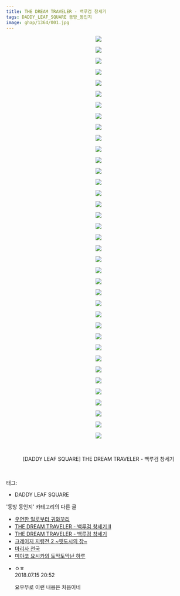 ```yaml
---
title: THE DREAM TRAVELER - 백루검 창세기
tags: DADDY_LEAF_SQUARE 동방_동인지
image: ghap/1364/001.jpg
---
```

<div class="article">
<p style="text-align: center; clear: none; float: none;"><img src="{{ site.nasurl }}/ghap/1364/001.jpg"/></p>
<p style="text-align: center; clear: none; float: none;"><img src="{{ site.nasurl }}/ghap/1364/002.jpg"/></p>
<p style="text-align: center; clear: none; float: none;"><img src="{{ site.nasurl }}/ghap/1364/003.jpg"/></p>
<p style="text-align: center; clear: none; float: none;"><img src="{{ site.nasurl }}/ghap/1364/004.jpg"/></p>
<p style="text-align: center; clear: none; float: none;"><img src="{{ site.nasurl }}/ghap/1364/005.jpg"/></p>
<p style="text-align: center; clear: none; float: none;"><img src="{{ site.nasurl }}/ghap/1364/006.jpg"/></p>
<p style="text-align: center; clear: none; float: none;"><img src="{{ site.nasurl }}/ghap/1364/007.jpg"/></p>
<p style="text-align: center; clear: none; float: none;"><img src="{{ site.nasurl }}/ghap/1364/008.jpg"/></p>
<p style="text-align: center; clear: none; float: none;"><img src="{{ site.nasurl }}/ghap/1364/009.jpg"/></p>
<p style="text-align: center; clear: none; float: none;"><img src="{{ site.nasurl }}/ghap/1364/010.jpg"/></p>
<p style="text-align: center; clear: none; float: none;"><img src="{{ site.nasurl }}/ghap/1364/011.jpg"/></p>
<p style="text-align: center; clear: none; float: none;"><img src="{{ site.nasurl }}/ghap/1364/012.jpg"/></p>
<p style="text-align: center; clear: none; float: none;"><img src="{{ site.nasurl }}/ghap/1364/013.jpg"/></p>
<p style="text-align: center; clear: none; float: none;"><img src="{{ site.nasurl }}/ghap/1364/014.jpg"/></p>
<p style="text-align: center; clear: none; float: none;"><img src="{{ site.nasurl }}/ghap/1364/015.jpg"/></p>
<p style="text-align: center; clear: none; float: none;"><img src="{{ site.nasurl }}/ghap/1364/016.jpg"/></p>
<p style="text-align: center; clear: none; float: none;"><img src="{{ site.nasurl }}/ghap/1364/017.jpg"/></p>
<p style="text-align: center; clear: none; float: none;"><img src="{{ site.nasurl }}/ghap/1364/018.jpg"/></p>
<p style="text-align: center; clear: none; float: none;"><img src="{{ site.nasurl }}/ghap/1364/019.jpg"/></p>
<p style="text-align: center; clear: none; float: none;"><img src="{{ site.nasurl }}/ghap/1364/020.jpg"/></p>
<p style="text-align: center; clear: none; float: none;"><img src="{{ site.nasurl }}/ghap/1364/021.jpg"/></p>
<p style="text-align: center; clear: none; float: none;"><img src="{{ site.nasurl }}/ghap/1364/022.jpg"/></p>
<p style="text-align: center; clear: none; float: none;"><img src="{{ site.nasurl }}/ghap/1364/023.jpg"/></p>
<p style="text-align: center; clear: none; float: none;"><img src="{{ site.nasurl }}/ghap/1364/024.jpg"/></p>
<p style="text-align: center; clear: none; float: none;"><img src="{{ site.nasurl }}/ghap/1364/025.jpg"/></p>
<p style="text-align: center; clear: none; float: none;"><img src="{{ site.nasurl }}/ghap/1364/026.jpg"/></p>
<p style="text-align: center; clear: none; float: none;"><img src="{{ site.nasurl }}/ghap/1364/027.jpg"/></p>
<p style="text-align: center; clear: none; float: none;"><img src="{{ site.nasurl }}/ghap/1364/028.jpg"/></p>
<p style="text-align: center; clear: none; float: none;"><img src="{{ site.nasurl }}/ghap/1364/029.jpg"/></p>
<p style="text-align: center; clear: none; float: none;"><img src="{{ site.nasurl }}/ghap/1364/030.jpg"/></p>
<p style="text-align: center; clear: none; float: none;"><img src="{{ site.nasurl }}/ghap/1364/031.jpg"/></p>
<p style="text-align: center; clear: none; float: none;"><img src="{{ site.nasurl }}/ghap/1364/032.jpg"/></p>
<p style="text-align: center; clear: none; float: none;"><img src="{{ site.nasurl }}/ghap/1364/033.jpg"/></p>
<p style="text-align: center; clear: none; float: none;"><img src="{{ site.nasurl }}/ghap/1364/034.jpg"/></p>
<p style="text-align: center; clear: none; float: none;"><img src="{{ site.nasurl }}/ghap/1364/035.jpg"/></p>
<p style="text-align: center; clear: none; float: none;"><img src="{{ site.nasurl }}/ghap/1364/036.jpg"/></p>
<p style="text-align: center; clear: none; float: none;"><img src="{{ site.nasurl }}/ghap/1364/037.jpg"/></p>
<p style="text-align: center; clear: none; float: none;"><br/></p>
<p style="text-align: center; clear: none; float: none;">[DADDY LEAF SQUARE] THE DREAM TRAVELER - 백루검 창세기</p>
<p><br/></p>
</div><div class="tagTrail">
<p>태그: </p>
<ul>
<li>DADDY LEAF SQUARE</li>
</ul>
</div><div class="another">
<p>'동방 동인지' 카테고리의 다른 글</p>
<ul>
<li><a href="/2016-08-05-ghap_1366">우연한 일로부터 귀와꼬리</a></li>
<li><a href="/2016-08-05-ghap_1365">THE DREAM TRAVELER - 백루검 창세기 Ⅱ</a></li>
<li><a href="/2016-08-05-ghap_1364">THE DREAM TRAVELER - 백루검 창세기</a></li>
<li><a href="/2016-08-05-ghap_1363">크레이지 지령전 2 ~옛도시의 장~</a></li>
<li><a href="/2016-08-05-ghap_1362">마리사 천국</a></li>
<li><a href="/2016-08-05-ghap_1361">미야코 요시카의 토막토막난 하루</a></li>
</ul>
</div><div class="cb_module cb_fluid">
<div class="cb_wrt cb_profile">
<div class="comment">
<ul>
<li class="cb_thumb_off" id="comment15287311">
<div class="cb_comment_area">
<div class="cb_info_area">
<div class="cb_section">
<span class="cb_nick_name">ㅇㅎ</span>
</div>
<div class="cb_section">
<span class="cb_date">2018.07.15 20:52 </span>
</div>
</div>
<div class="cb_dsc_comment">
<p class="cb_dsc">
											요우무로 이런 내용은 처음이네
										</p>
</div>
</div></li>
</ul>
</div>
</div><!-- commentList close -->
</div>